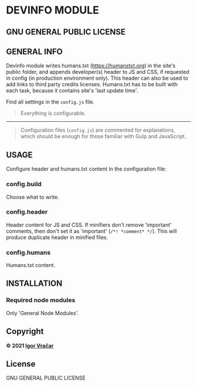 # DEVINFO MODULE

## GNU GENERAL PUBLIC LICENSE

## GENERAL INFO

Devinfo module writes humans.txt (https://humanstxt.org) in the site's public folder, and appends developer(s) header to JS and CSS, if requested in config (in production environment only). This header can also be used to add links to third party credits licenses.
Humans.txt has to be built with each task, because it contains site's 'last update time'.

Find all settings in the `config.js` file.

> Everything is configurable.

---

> Configuration files (`config.js`) are commented for explanations, which should be enough for those familiar with Gulp and JavaScript.

## USAGE

Configure header and humans.txt content in the configuration file:

### config.build

Choose what to write.

### config.header

Header content for JS and CSS. If minifiers don't remove 'important' comments, then don't set it as 'important' (`/*! *comment* */`). This will produce duplicate header in minified files.

### config.humans

Humans.txt content.

## INSTALLATION

### Required node modules

Only 'General Node Modules'.

## Copyright

**© 2021 [Igor Vračar](https://www.igorvracar.com)**

## License

GNU GENERAL PUBLIC LICENSE
